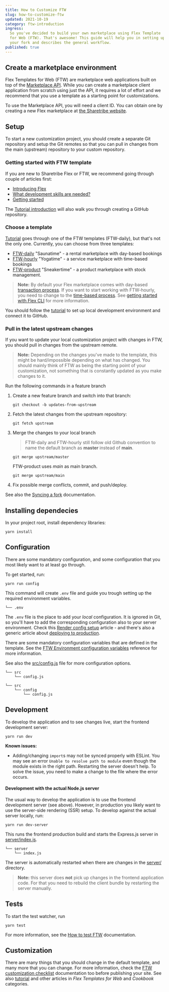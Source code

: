 ```yaml
---
title: How to Customize FTW
slug: how-to-customize-ftw
updated: 2021-10-19
category: ftw-introduction
ingress:
  So you've decided to build your own marketplace using Flex Template
  for Web (FTW). That's awesome! This guide will help you in setting up
  your fork and describes the general workflow.
published: true
---
```


## Create a marketplace environment

Flex Templates for Web (FTW) are marketplace web applications built on
top of the
[Marketplace API](/operator-guides/concepts/#marketplace-api). While you
can create a marketplace client application from scratch using just the
API, it requires a lot of effort and we recommend that you use a
template as a starting point for customizations.

To use the Marketplace API, you will need a client ID. You can obtain
one by creating a new Flex marketplace at
[the Sharetribe website](https://www.sharetribe.com/#start-building-with-flex).

## Setup

To start a new customization project, you should create a separate Git
repository and setup the Git remotes so that you can pull in changes
from the main (upstream) repository to your custom repository.

### Getting started with FTW template

If you are new to Sharetribe Flex or FTW, we recommend going through
couple of articles first:

- [Introducing Flex](/introduction/introducing-flex/)
- [What development skills are needed?](/introduction/development-skills/)
- [Getting started](/introduction/getting-started-with-ftw-daily/)

The [Tutorial introduction](/tutorial/introduction/#prerequisites) will
also walk you through creating a GitHub repository.

### Choose a template

[Tutorial](/tutorial/introduction/) goes through one of the FTW
templates (FTW-daily), but that's not the only one. Currently, you can
choose from three templates:

- [FTW-daily](https://github.com/sharetribe/ftw-daily) "Saunatime" - a
  rental marketplace with day-based bookings
- [FTW-hourly](https://github.com/sharetribe/ftw-hourly) "Yogatime" - a
  service marketplace with time-based bookings
- [FTW-product](https://github.com/sharetribe/ftw-product)
  "Sneakertime" - a product marketplace with stock management.

> **Note:** By default your Flex marketplace comes with day-based
> [transaction process](/concepts/transaction-process/). If you want to
> start working with FTW-hourly, you need to change to the
> [time-based process](https://github.com/sharetribe/flex-example-processes/tree/master/flex-hourly-default-process).
> See
> [getting started with Flex CLI](/introduction/getting-started-with-flex-cli/)
> for more information.

You should follow the [tutorial](/tutorial/introduction/) to set up
local development environment and connect it to GitHub.

### Pull in the latest upstream changes

If you want to update your local customization project with changes in
FTW, you should pull in changes from the upstream remote.

> **Note:** Depending on the changes you've made to the template, this
> might be hard/impossible depending on what has changed. You should
> mainly think of FTW as being the starting point of your customization,
> not something that is constantly updated as you make changes to it.

Run the following commands in a feature branch

1. Create a new feature branch and switch into that branch:

   ```shell
   git checkout -b updates-from-upstream
   ```

1. Fetch the latest changes from the upstream repository:

   ```shell
   git fetch upstream
   ```

1. Merge the changes to your local branch

   > FTW-daily and FTW-hourly still follow old Github convention to name
   > the default branch as **master** instead of **main**.

   ```shell
   git merge upstream/master
   ```

   FTW-product uses _main_ as main branch.

   ```shell
   git merge upstream/main
   ```

1. Fix possible merge conflicts, commit, and push/deploy.

See also the
[Syncing a fork](https://help.github.com/en/github/collaborating-with-issues-and-pull-requests/syncing-a-fork)
documentation.

## Installing dependecies

In your project root, install dependency libraries:

```shell
yarn install
```

## Configuration

There are some mandatory configuration, and some configuration that you
most likely want to at least go through.

To get started, run:

```shell
yarn run config
```

This command will create `.env` file and guide you trough setting up the
required environment variables.

```shell
└── .env
```

The `.env` file is the place to add your _local_ configuration. It is
ignored in Git, so you'll have to add the corresponding configuration
also to your server environment. Check this
[Render config setup](/tutorial/deploy-to-render/#deploy-to-render)
article - and there's also a generic article about
[deploying to production](/ftw/how-to-deploy-ftw-to-production/).

There are some mandatory configuration variables that are defined in the
template. See the
[FTW Environment configuration variables](/ftw/ftw-env/) reference for
more information.

See also the
[src/config.js](https://github.com/sharetribe/ftw-daily/blob/master/src/config.js)
file for more configuration options.

```shell
└── src
    └── config.js
```

<extrainfo title="FTW-product has config.js file in different location">

```shell
└── src
    └── config
        └── config.js
```

</extrainfo>

## Development

To develop the application and to see changes live, start the frontend
development server:

```shell
yarn run dev
```

<extrainfo title="Extra: troubleshooting">

**Known issues:**

- Adding/changing `import`s may not be synced properly with ESLint. You
  may see an error `Unable to resolve path to module` even though the
  module exists in the right path. Restarting the server doesn't help.
  To solve the issue, you need to make a change to the file where the
  error occurs.

</extrainfo>

#### Development with the actual Node.js server

The usual way to develop the application is to use the frontend
development server (see above). However, in production you likely want
to use the server-side rendering (SSR) setup. To develop against the
actual server locally, run:

```shell
yarn run dev-server
```

This runs the frontend production build and starts the Express.js server
in
[server/index.js](https://github.com/sharetribe/ftw-daily/blob/master/server/index.js).

```shell
└── server
    └── index.js
```

The server is automatically restarted when there are changes in the
[server/](https://github.com/sharetribe/ftw-daily/tree/master/server)
directory.

> **Note:** this server does **not** pick up changes in the frontend
> application code. For that you need to rebuild the client bundle by
> restarting the server manually.

## Tests

To start the test watcher, run

```shell
yarn test
```

For more information, see the [How to test FTW](/ftw/how-to-test-ftw/)
documentation.

## Customization

There are many things that you should change in the default template,
and many more that you can change. For more information, check the
[FTW customization checklist](/ftw/customization-checklist/)
documentation too before publishing your site. See also
[tutorial](/tutorial/introduction/) and other articles in _Flex
Templates for Web_ and _Cookbook_ categories.
